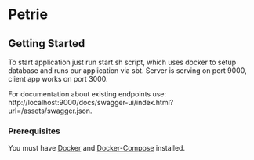 # Petrie

## Getting Started

To start application just run start.sh script, which uses docker to setup database and runs our application via sbt. Server is serving on port 9000, client app works on port 3000. 

For documentation about existing endpoints use: http://localhost:9000/docs/swagger-ui/index.html?url=/assets/swagger.json.

### Prerequisites

You must have [Docker](https://docs.docker.com/engine/installation/) and 
[Docker-Compose](https://docs.docker.com/compose/install/) installed.
